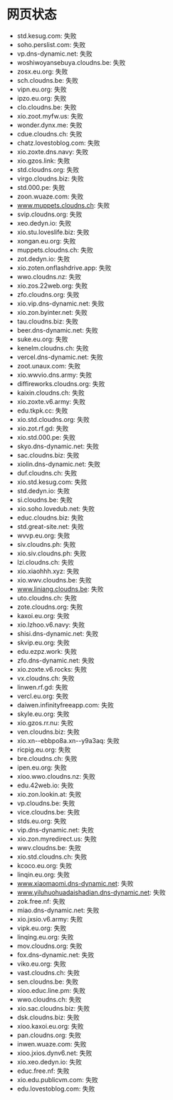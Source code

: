 # 网页状态
- std.kesug.com: 失败
- soho.perslist.com: 失败
- vp.dns-dynamic.net: 失败
- woshiwoyansebuya.cloudns.be: 失败
- zosx.eu.org: 失败
- sch.cloudns.be: 失败
- vipn.eu.org: 失败
- ipzo.eu.org: 失败
- clo.cloudns.be: 失败
- xio.zoot.myfw.us: 失败
- wonder.dynx.me: 失败
- cdue.cloudns.ch: 失败
- chatz.lovestoblog.com: 失败
- xio.zoxte.dns.navy: 失败
- xio.gzos.link: 失败
- std.cloudns.org: 失败
- virgo.cloudns.biz: 失败
- std.000.pe: 失败
- zoon.wuaze.com: 失败
- www.muppets.cloudns.ch: 失败
- svip.cloudns.org: 失败
- xeo.dedyn.io: 失败
- xio.stu.loveslife.biz: 失败
- xongan.eu.org: 失败
- muppets.cloudns.ch: 失败
- zot.dedyn.io: 失败
- xio.zoten.onflashdrive.app: 失败
- wwo.cloudns.nz: 失败
- xio.zos.22web.org: 失败
- zfo.cloudns.org: 失败
- xio.vip.dns-dynamic.net: 失败
- xio.zon.byinter.net: 失败
- tau.cloudns.biz: 失败
- beer.dns-dynamic.net: 失败
- suke.eu.org: 失败
- kenelm.cloudns.ch: 失败
- vercel.dns-dynamic.net: 失败
- zoot.unaux.com: 失败
- xio.wwvio.dns.army: 失败
- diffireworks.cloudns.org: 失败
- kaixin.cloudns.ch: 失败
- xio.zoxte.v6.army: 失败
- edu.tkpk.cc: 失败
- xio.std.cloudns.org: 失败
- xio.zot.rf.gd: 失败
- xio.std.000.pe: 失败
- skyo.dns-dynamic.net: 失败
- sac.cloudns.biz: 失败
- xiolin.dns-dynamic.net: 失败
- duf.cloudns.ch: 失败
- xio.std.kesug.com: 失败
- std.dedyn.io: 失败
- si.cloudns.be: 失败
- xio.soho.lovedub.net: 失败
- educ.cloudns.biz: 失败
- std.great-site.net: 失败
- wvvp.eu.org: 失败
- siv.cloudns.ph: 失败
- xio.siv.cloudns.ph: 失败
- lzi.cloudns.ch: 失败
- xio.xiaohhh.xyz: 失败
- xio.wwv.cloudns.be: 失败
- www.liniang.cloudns.be: 失败
- uto.cloudns.ch: 失败
- zote.cloudns.org: 失败
- kaxoi.eu.org: 失败
- xio.lzhoo.v6.navy: 失败
- shisi.dns-dynamic.net: 失败
- skvip.eu.org: 失败
- edu.ezpz.work: 失败
- zfo.dns-dynamic.net: 失败
- xio.zoxte.v6.rocks: 失败
- vx.cloudns.ch: 失败
- linwen.rf.gd: 失败
- vercl.eu.org: 失败
- daiwen.infinityfreeapp.com: 失败
- skyle.eu.org: 失败
- xio.gzos.rr.nu: 失败
- ven.cloudns.biz: 失败
- xio.xn--ebbpo8a.xn--y9a3aq: 失败
- ricpig.eu.org: 失败
- bre.cloudns.ch: 失败
- ipen.eu.org: 失败
- xioo.wwo.cloudns.nz: 失败
- edu.42web.io: 失败
- xio.zon.lookin.at: 失败
- vp.cloudns.be: 失败
- vice.cloudns.be: 失败
- stds.eu.org: 失败
- vip.dns-dynamic.net: 失败
- xio.zon.myredirect.us: 失败
- wwv.cloudns.be: 失败
- xio.std.cloudns.ch: 失败
- kcoco.eu.org: 失败
- linqin.eu.org: 失败
- www.xiaomaomi.dns-dynamic.net: 失败
- www.yiluhuohuadaishadian.dns-dynamic.net: 失败
- zok.free.nf: 失败
- miao.dns-dynamic.net: 失败
- xio.jxsio.v6.army: 失败
- vipk.eu.org: 失败
- linqing.eu.org: 失败
- mov.cloudns.org: 失败
- fox.dns-dynamic.net: 失败
- viko.eu.org: 失败
- vast.cloudns.ch: 失败
- sen.cloudns.be: 失败
- xioo.educ.line.pm: 失败
- wwo.cloudns.ch: 失败
- xio.sac.cloudns.biz: 失败
- dsk.cloudns.biz: 失败
- xioo.kaxoi.eu.org: 失败
- pan.cloudns.org: 失败
- inwen.wuaze.com: 失败
- xioo.jxios.dynv6.net: 失败
- xio.xeo.dedyn.io: 失败
- educ.free.nf: 失败
- xio.edu.publicvm.com: 失败
- edu.lovestoblog.com: 失败
